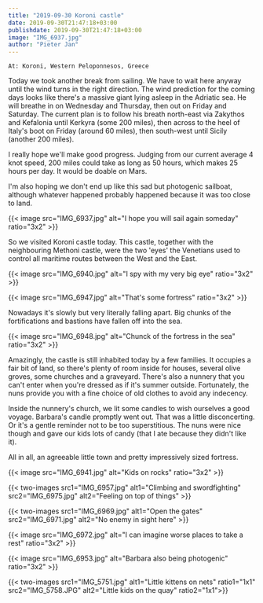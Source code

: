 ```yaml
---
title: "2019-09-30 Koroni castle"
date: 2019-09-30T21:47:18+03:00
publishdate: 2019-09-30T21:47:18+03:00
image: "IMG_6937.jpg"
author: "Pieter Jan"
---
```


`At: Koroni, Western Peloponnesos, Greece`

Today we took another break from sailing. We have to wait here anyway until the wind turns in the right direction. The wind prediction for the coming days looks like there's a massive giant lying asleep in the Adriatic sea. He will breathe in on Wednesday and Thursday, then out on Friday and Saturday. The current plan is to follow his breath north-east via Zakythos and Kefalonia until Kerkyra (some 200 miles), then across to the heel of Italy's boot on Friday (around 60 miles), then south-west until Sicily (another 200 miles).

I really hope we'll make good progress. Judging from our current average 4 knot speed, 200 miles could take as long as 50 hours, which makes 25 hours per day. It would be doable on Mars.

I'm also hoping we don't end up like this sad but photogenic sailboat, although whatever happened probably happened because it was too close to land.

{{< image src="IMG_6937.jpg" alt="I hope you will sail again someday" ratio="3x2" >}}

So we visited Koroni castle today. This castle, together with the neighbouring Methoni castle, were the two 'eyes' the Venetians used to control all maritime routes between the West and the East.

{{< image src="IMG_6940.jpg" alt="I spy with my very big eye" ratio="3x2" >}}

{{< image src="IMG_6947.jpg" alt="That's some fortress" ratio="3x2" >}}

Nowadays it's slowly but very literally falling apart. Big chunks of the fortifications and bastions have fallen off into the sea.

{{< image src="IMG_6948.jpg" alt="Chunck of the fortress in the sea" ratio="3x2" >}}

Amazingly, the castle is still inhabited today by a few families. It occupies a fair bit of land, so there's plenty of room inside for houses, several olive groves, some churches and a graveyard. There's also a nunnery that you can't enter when you're dressed as if it's summer outside. Fortunately, the nuns provide you with a fine choice of old clothes to avoid any indecency.

Inside the nunnery's church, we lit some candles to wish ourselves a good voyage. Barbara's candle promptly went out. That was a little disconcerting. Or it's a gentle reminder not to be too superstitious. The nuns were nice though and gave our kids lots of candy (that I ate because they didn't like it).

All in all, an agreeable little town and pretty impressively sized fortress.

{{< image src="IMG_6941.jpg" alt="Kids on rocks" ratio="3x2" >}}

{{< two-images src1="IMG_6957.jpg" alt1="Climbing and swordfighting" src2="IMG_6975.jpg" alt2="Feeling on top of things" >}}

{{< two-images src1="IMG_6969.jpg" alt1="Open the gates" src2="IMG_6971.jpg" alt2="No enemy in sight here" >}}

{{< image src="IMG_6972.jpg" alt="I can imagine worse places to take a rest" ratio="3x2" >}}

{{< image src="IMG_6953.jpg" alt="Barbara also being photogenic" ratio="3x2" >}}

{{< two-images src1="IMG_5751.jpg" alt1="Little kittens on nets" ratio1="1x1" src2="IMG_5758.JPG" alt2="Little kids on the quay"  ratio2="1x1">}}

